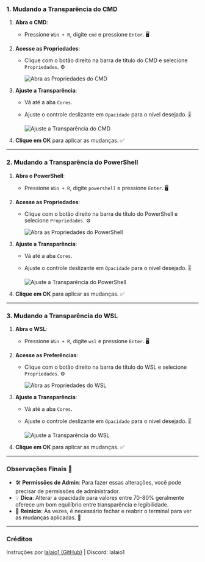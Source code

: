 ### 1. Mudando a Transparência do CMD

1. **Abra o CMD**:
   - Pressione `Win + R`, digite `cmd` e pressione `Enter`. 🖥️

2. **Acesse as Propriedades**:
   - Clique com o botão direito na barra de título do CMD e selecione `Propriedades`. ⚙️

     ![Abra as Propriedades do CMD](images/cmd-properties.png)

3. **Ajuste a Transparência**:
   - Vá até a aba `Cores`.
   - Ajuste o controle deslizante em `Opacidade` para o nível desejado. 🎚️

     ![Ajuste a Transparência do CMD](images/cmd-opacity.png)

4. **Clique em OK** para aplicar as mudanças. ✅

---

### 2. Mudando a Transparência do PowerShell

1. **Abra o PowerShell**:
   - Pressione `Win + R`, digite `powershell` e pressione `Enter`. 🖥️

2. **Acesse as Propriedades**:
   - Clique com o botão direito na barra de título do PowerShell e selecione `Propriedades`. ⚙️

     ![Abra as Propriedades do PowerShell](images/powershell-properties.png)

3. **Ajuste a Transparência**:
   - Vá até a aba `Cores`.
   - Ajuste o controle deslizante em `Opacidade` para o nível desejado. 🎚️

     ![Ajuste a Transparência do PowerShell](images/powershell-opacity.png)

4. **Clique em OK** para aplicar as mudanças. ✅

---

### 3. Mudando a Transparência do WSL

1. **Abra o WSL**:
   - Pressione `Win + R`, digite `wsl` e pressione `Enter`. 🖥️

2. **Acesse as Preferências**:
   - Clique com o botão direito na barra de título do WSL e selecione `Propriedades`. ⚙️

     ![Abra as Propriedades do WSL](images/wsl-properties.png)

3. **Ajuste a Transparência**:
   - Vá até a aba `Cores`.
   - Ajuste o controle deslizante em `Opacidade` para o nível desejado. 🎚️

     ![Ajuste a Transparência do WSL](images/wsl-opacity.png)

4. **Clique em OK** para aplicar as mudanças. ✅

---

### Observações Finais 📝

- 🛠️ **Permissões de Admin**: Para fazer essas alterações, você pode precisar de permissões de administrador.
- 💡 **Dica**: Alterar a opacidade para valores entre 70-80% geralmente oferece um bom equilíbrio entre transparência e legibilidade.
- 🔄 **Reinicie**: Às vezes, é necessário fechar e reabrir o terminal para ver as mudanças aplicadas. 🔄

---

### Créditos

Instruções por [lalaio1 (GitHub)](https://github.com/lalaio1) | Discord: lalaio1
